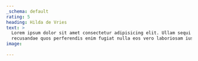```yaml
---
_schema: default
rating: 5
heading: Hilda de Vries
text: >
  Lorem ipsum dolor sit amet consectetur adipisicing elit. Ullam sequi
  recusandae quos perferendis enim fugiat nulla eos vero laboriosam iusto!
image: 
  
---
```

